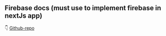 ## Firebase docs (must use to implement firebase in nextJs app)

👇
[Github-repo](https://github.com/vercel/next.js/tree/canary/examples/with-firebase)
